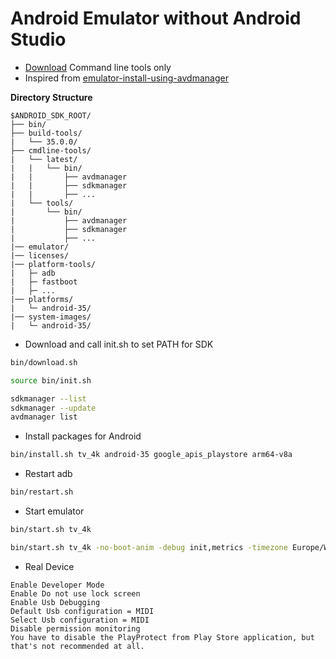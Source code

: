 # Android Emulator without Android Studio

- [Download](https://developer.android.com/studio#command-line-tools-only) Command line tools only
- Inspired from [emulator-install-using-avdmanager](https://gist.github.com/mrk-han/66ac1a724456cadf1c93f4218c6060ae)

**Directory Structure**
```
$ANDROID_SDK_ROOT/
├── bin/
├── build-tools/
|   └── 35.0.0/
├── cmdline-tools/
|   └── latest/
|   |   └── bin/
|   |       ├── avdmanager
|   |       ├── sdkmanager
|   |       ├── ...
|   └── tools/
|       └── bin/
|           ├── avdmanager
|           ├── sdkmanager
|           ├── ...
|── emulator/
|── licenses/
|── platform-tools/
|   ├─ adb
|   ├─ fastboot
|   ├─ ...
|── platforms/
|   └─ android-35/
|── system-images/
|   └─ android-35/
```


- Download and call init.sh to set PATH for SDK
```sh
bin/download.sh
```
```sh
source bin/init.sh
```
```sh
sdkmanager --list
sdkmanager --update
avdmanager list
```

- Install packages for Android
```sh
bin/install.sh tv_4k android-35 google_apis_playstore arm64-v8a
```

- Restart adb
```sh
bin/restart.sh
```

- Start emulator
```sh
bin/start.sh tv_4k
```
```sh
bin/start.sh tv_4k -no-boot-anim -debug init,metrics -timezone Europe/Warsaw
```

- Real Device
```
Enable Developer Mode
Enable Do not use lock screen
Enable Usb Debugging
Default Usb configuration = MIDI
Select Usb configuration = MIDI
Disable permission monitoring
You have to disable the PlayProtect from Play Store application, but that's not recommended at all.
```
